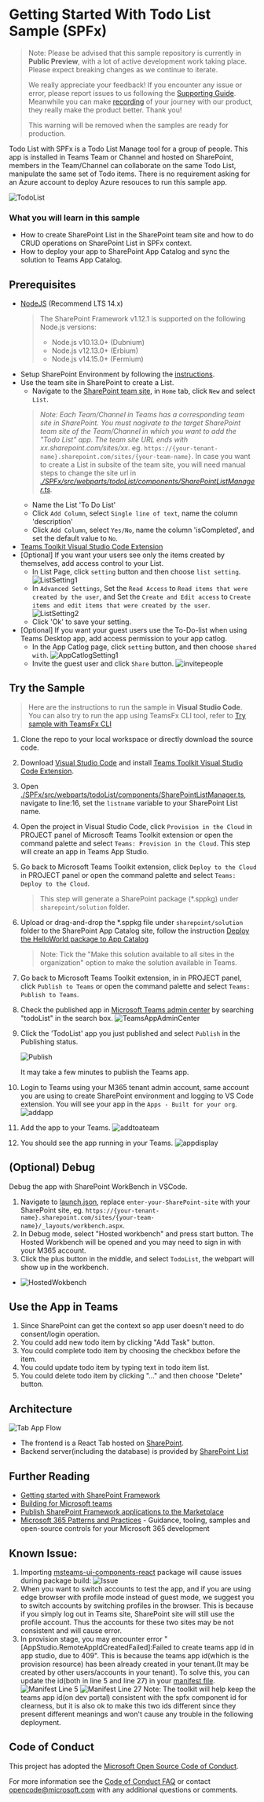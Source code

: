 # Getting Started With Todo List Sample (SPFx)

> Note: Please be advised that this sample repository is currently in **Public Preview**, with a lot of active development work taking place. Please expect breaking changes as we continue to iterate. 
> 
> We really appreciate your feedback! If you encounter any issue or error, please report issues to us following the [Supporting Guide](./../SUPPORT.md). Meanwhile you can make [recording](https://aka.ms/teamsfx-record) of your journey with our product, they really make the product better. Thank you!
>  
> This warning will be removed when the samples are ready for production.

Todo List with SPFx is a Todo List Manage tool for a group of people. This app is installed in Teams Team or Channel and hosted on SharePoint, members in the Team/Channel can collaborate on the same Todo List, manipulate the same set of Todo items. There is no requirement asking for an Azure account to deploy Azure resouces to run this sample app.

![TodoList](images/ToDoListCRUD.gif)

### What you will learn in this sample

- How to create SharePoint List in the SharePoint team site and how to do CRUD operations on SharePoint List in SPFx context.
- How to deploy your app to SharePoint App Catalog and sync the solution to Teams App Catalog.

## Prerequisites
* [NodeJS](https://nodejs.org/en/download/releases/) (Recommend LTS 14.x)
    >  The SharePoint Framework v1.12.1 is supported on the following Node.js versions:
    >- Node.js v10.13.0+ (Dubnium)
    >- Node.js v12.13.0+ (Erbium)
    >- Node.js v14.15.0+ (Fermium) 
* Setup SharePoint Environment by following the [instructions](https://docs.microsoft.com/en-us/sharepoint/dev/spfx/set-up-your-developer-tenant).
* Use the team site in SharePoint to create a List.
    - Navigate to the [SharePoint team site](https://support.microsoft.com/en-us/office/create-a-team-site-in-sharepoint-ef10c1e7-15f3-42a3-98aa-b5972711777d), in `Home` tab, click `New` and select `List`.
    > *Note: Each Team/Channel in Teams has a corresponding team site in SharePoint. You must nagivate to the target SharePoint team site of the Team/Channel in which you want to add the "Todo List" app. The team site URL ends with xx.sharepoint.com/sites/xx*. eg. `https://{your-tenant-name}.sharepoint.com/sites/{your-team-name}`. 
    > In case you want to create a List in subsite of the team site, you will need manual steps to change the site url in *[./SPFx/src/webparts/todoList/components/SharePointListManager.ts](./SPFx/src/webparts/todoList/components/SharePointListManager.ts).*
    - Name the List 'To Do List'
    - Click `Add Column`, select `Single line of text`, name the column 'description'
    - Click `Add Column`, select `Yes/No`, name the column 'isCompleted', and set the default value to `No`.
* [Teams Toolkit Visual Studio Code Extension](https://aka.ms/teams-toolkit)
* [Optional] If you want your users see only the items created by themselves, add access control to your List.
    - In List Page, click `setting` button and then choose `list setting`.
    ![ListSetting1](images/ListSetting1.png)
    - In `Advanced Settings`, Set the `Read Access` to `Read items that were created by the user`, and Set the `Create and Edit access` to `Create items and edit items that were created by the user`.
    ![ListSetting2](images/ListSetting2.png)
    - Click 'Ok' to save your setting.
* [Optional] If you want your guest users use the To-Do-list when using Teams Desktop app, add access permission to your app catlog.
    - In the App Catlog page, click `setting` button, and then choose `shared with`.
    ![AppCatlogSetting1](images/AppCatlogSetting1.png)
    - Invite the guest user and click `Share` button.
    ![invitepeople](images/invitepeople.png)

## Try the Sample
>Here are the instructions to run the sample in **Visual Studio Code**. You can also try to run the app using TeamsFx CLI tool, refer to [Try sample with TeamsFx CLI](cli.md)
1. Clone the repo to your local workspace or directly download the source code. 
1. Download [Visual Studio Code](https://code.visualstudio.com) and install [Teams Toolkit Visual Studio Code Extension](https://aka.ms/teams-toolkit).
1. Open [./SPFx/src/webparts/todoList/components/SharePointListManager.ts](./SPFx/src/webparts/todoList/components/SharePointListManager.ts), navigate to line:16, set the `listname` variable to your SharePoint List name.
1. Open the project in Visual Studio Code, click `Provision in the Cloud` in PROJECT panel of Microsoft Teams Toolkit extension or open the command palette and select `Teams: Provision in the Cloud`. This step will create an app in Teams App Studio.
1. Go back to Microsoft Teams Toolkit extension, click `Deploy to the Cloud` in PROJECT panel or open the command palette and select `Teams: Deploy to the Cloud`. 
    > This step will generate a SharePoint package (*.sppkg) under `sharepoint/solution` folder.
1. Upload or drag-and-drop the *.sppkg file under `sharepoint/solution` folder to the SharePoint App Catalog site, follow the instruction [Deploy the HelloWorld package to App Catalog](https://docs.microsoft.com/en-us/sharepoint/dev/spfx/web-parts/get-started/serve-your-web-part-in-a-sharepoint-page#deploy-the-helloworld-package-to-app-catalog)
    > Note: Tick the "Make this solution available to all sites in the organization" option to make the solution available in Teams.
1. Go back to Microsoft Teams Toolkit extension, in in PROJECT panel, click `Publish to Teams` or open the command palette and select `Teams: Publish to Teams`.
1. Check the published app in [Microsoft Teams admin center](https://admin.teams.microsoft.com/policies/manage-apps) by searching "todoList" in the search box.
![TeamsAppAdminCenter](images/TeamsAppAdminCenter.png)
1. Click the 'TodoList' app you just published and select `Publish` in the Publishing status.

    ![Publish](images/Publish.png)

    It may take a few minutes to publish the Teams app.
1. Login to Teams using your M365 tenant admin account, same account you are using to create SharePoint environment and logging to VS Code extension. You will see your app in the `Apps - Built for your org`. 
![addapp](images/addapp.png)
1. Add the app to your Teams.
![addtoateam](images/addtoateam.png)
1. You should see the app running in your Teams.
![appdisplay](images/appdisplay.png)

## (Optional) Debug
Debug the app with SharePoint WorkBench in VSCode.
1. Navigate to [launch.json](.vscode/launch.json), replace `enter-your-SharePoint-site` with your SharePoint site, eg. `https://{your-tenant-name}.sharepoint.com/sites/{your-team-name}/_layouts/workbench.aspx`.
1. In Debug mode, select "Hosted workbench" and press start button. The Hosted Workbench will be opened and you may need to sign in with your M365 account.
1. Click the plus button in the middle, and select `TodoList`, the webpart will show up in the workbench.
- ![HostedWokbench](images/Workbench.png)

## Use the App in Teams
1. Since SharePoint can get the context so app user doesn't need to do consent/login operation.
2. You could add new todo item by clicking "Add Task" button.
3. You could complete todo item by choosing the checkbox before the item.
4. You could update todo item by typing text in todo item list.
5. You could delete todo item by clicking "..." and then choose "Delete" button.

## Architecture

![Tab App Flow](images/TabAppFlow.jpg)
- The frontend is a React Tab hosted on [SharePoint](https://docs.microsoft.com/en-us/sharepoint/dev/spfx/build-for-teams-overview).
- Backend server(including the database) is provided by [SharePoint List](https://support.microsoft.com/en-us/office/introduction-to-lists-0a1c3ace-def0-44af-b225-cfa8d92c52d7) 

## Further Reading

- [Getting started with SharePoint Framework](https://docs.microsoft.com/en-us/sharepoint/dev/spfx/set-up-your-developer-tenant)
- [Building for Microsoft teams](https://docs.microsoft.com/en-us/sharepoint/dev/spfx/build-for-teams-overview)
- [Publish SharePoint Framework applications to the Marketplace](https://docs.microsoft.com/en-us/sharepoint/dev/spfx/publish-to-marketplace-overview)
- [Microsoft 365 Patterns and Practices](https://aka.ms/m365pnp) - Guidance, tooling, samples and open-source controls for your Microsoft 365 development

## Known Issue:
1. Importing [msteams-ui-components-react](https://www.npmjs.com/package/msteams-ui-components-react) package will cause issues during package build:
![Issue](images/knownissue.png)
2. When you want to switch accounts to test the app, and if you are using edge browser with profile mode instead of guest mode, we suggest you to switch accounts by switching  profiles in the browser. This is because if you simply log out in Teams site, SharePoint site will still use the profile account. Thus the accounts for these two sites may be not consistent and will cause error.
3. In provision stage, you may encounter error "[AppStudio.RemoteAppIdCreatedFailed]:Failed to create teams app id in app studio, due to 409". This is because the teams app id(which is the provision resource) has been already created in your tenant.(It may be created by other users/accounts in your tenant). To solve this, you can update the id(both in line 5 and line 27) in your [manifest file](./appPackage/manifest.source.json).
![Manifest Line 5](images/manifest1.png)
![Manifest Line 27](images/manifest2.png)
Note: The toolkit will help keep the teams app id(on dev portal) consistent with the spfx component id for clearness, but it is also ok to make this two ids different since they present different meanings and won't cause any trouble in the following deployment.

## Code of Conduct
This project has adopted the [Microsoft Open Source Code of Conduct](https://opensource.microsoft.com/codeofconduct/).

For more information see the [Code of Conduct FAQ](https://opensource.microsoft.com/codeofconduct/faq/) or
contact [opencode@microsoft.com](mailto:opencode@microsoft.com) with any additional questions or comments.
